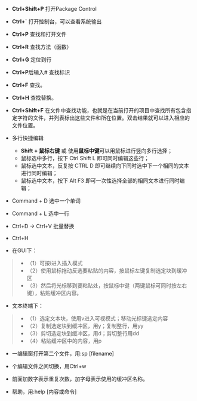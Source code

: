 - **Ctrl+Shift+P** 打开Package Control
- **Ctrl+`**       打开控制台，可以查看系统输出
- **Ctrl+P**       查找和打开文件
- **Ctrl+R**       查找方法（函数）
- **Ctrl+G**       定位到行
- **Ctrl+P**后输入# 查找标识
- **Ctrl+F**       查找。
- **Ctrl+H**       查找替换。
- **Ctrl+Shift+F**  在文件中查找功能，也就是在当前打开的项目中查找所有包含指定字符的文件，并列表标出这些文件和所在位置。双击结果就可以进入相应的文件位置。

- 多行快捷编辑
    * **Shift + 鼠标右键** 或 使用**鼠标中键**可以用鼠标进行竖向多行选择；
    * 鼠标选中多行，按下 Ctrl Shift L  即可同时编辑这些行；
    * 鼠标选中文本，反复按 CTRL D  即可继续向下同时选中下一个相同的文本进行同时编辑；
    * 鼠标选中文本，按下 Alt F3  即可一次性选择全部的相同文本进行同时编辑；


- Command + D 选中一个单词
- Command + L 选中一行

- Ctrl+D ->  Ctrl+V 批量替换

- Ctrl+H


- 在GUI下：
>- （1）可按i进入插入模式
>- （2）使用鼠标拖动反选要粘贴的内容，按鼠标左键复制选定块到缓冲区
>- （3）然后将光标移到要粘贴处，按鼠标中键（两键鼠标可同时按左右键），粘贴缓冲区内容。

- 文本终端下：
>- （1）选定文本块，使用v进入可视模式；移动光标键选定内容
>- （2）复制选定块到缓冲区，用y；复制整行，用yy
>- （3）剪切选定块到缓冲区，用d；剪切整行用dd
>- （4）粘贴缓冲区中的内容，用p

- 一编辑窗打开第二个文件，用:sp [filename]
- 个编辑文件之间切换，用Ctrl+w

- 前面加数字表示重复次数，加字母表示使用的缓冲区名称。
- 帮助，用:help [内容或命令]
